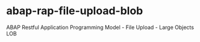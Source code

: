 # abap-rap-file-upload-blob
ABAP Restful Application Programming Model - File Upload - Large Objects LOB
